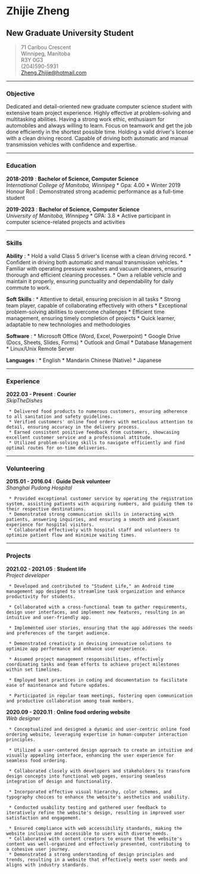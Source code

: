 # Zhijie Zheng
## New Graduate University Student


> 71 Caribou Crescent       
> Winnipeg, Manitoba    
> R3Y 0G3       
> (204)590-5931     
> Zheng.Zhijie@hotmail.com 
 
-----
### Objective
Dedicated and detail-oriented new graduate computer science student with extensive team project experience. Highly effective at problem-solving and multitasking abilities. Having a strong work ethic, enthusiasm for automobiles and always willing to learn. Focus on teamwork and get the job done efficiently in the shortest possible time. Holding a valid driver's license with a clean driving record. Capable of driving both automatic and manual transmission vehicles with confidence and expertise.

-----
### Education
**2018-2019**
:    **Bachelor of Science, Computer Science**<br />
     *International College of Manitoba, Winnipeg*
     * Gpa: 4.00
     * Winter 2019 Honour Roll
     : Demonstrated strong academic performance as a full-time student

**2019-2023**
:    **Bachelor of Science, Computer Science**<br />
     *University of Manitoba, Winnipeg*
     * GPA: 3.8
     * Active participant in computer science-related projects and activities
    
-----
### Skills
**Ability**
:    *   Hold a valid Class 5 driver's license with a clean driving record.
     *   Confident in driving both automatic and manual transmission vehicles.
     *   Familiar with operating pressure washers and vacuum cleaners, ensuring thorough and efficient cleaning processes.
     *   Own a reliable vehicle and maintain it properly, ensuring punctuality and dependability for daily commute to work.
     
**Soft Skills**
:    *   Attentive to detail, ensuring precision in all tasks
     *   Strong team player, capable of collaborating effectively with others
     *   Exceptional problem-solving abilities to overcome challenges
     *   Efficient time management, ensuring timely completion of projects
     *   Quick learner, adaptable to new technologies and methodologies
     
**Software**
:    *  Microsoft Office (Word, Excel, Powerpoint)
     *  Google Drive (Docs, Sheets, Slides, Forms)
     *  Outlook and Gmail
     *  Database Management
     *  Linux/Unix Remote Server
     
**Languages**
:    *  English
     *  Mandarin Chinese (Native)
     *  Japanese

----- 
### Experience
**2022.03 - Present**
:    **Courier**<br />
     *SkipTheDishes*
     
     * Delivered food products to numerous customers, ensuring adherence to all sanitation and safety guidelines.
     * Verified customers' online food orders with meticulous attention to detail, ensuring accuracy in the delivery process.
     * Earned consistent positive feedback from customers, showcasing excellent customer service and a professional attitude.
     * Utilized problem-solving skills to navigate efficiently and find optimal routes for on-time deliveries.
     
-----
### Volunteering
**2015.01 - 2016.04**
:    **Guide Desk volunteer**<br />
     *Shanghai Pudong Hospital*

     * Provided exceptional customer service by operating the registration system, assisting patients with acquiring numbers, and guiding them to their respective destinations.
     * Demonstrated strong communication skills in interacting with patients, answering inquiries, and ensuring a smooth and pleasant experience for hospital visitors.
     * Collaborated effectively with hospital staff and volunteers to optimize patient flow and minimize waiting times.
    
-----
### Projects
**2021.02 - 2021.05**
:    **Student life**<br />
     *Project developer*

     * Developed and contributed to "Student Life," an Android time management app designed to streamline task organization and enhance productivity for students.
     
     * Collaborated with a cross-functional team to gather requirements, design user interfaces, and implement new features, resulting in an intuitive and user-friendly app.
     
     * Implemented user stories, ensuring that the app addresses the needs and preferences of the target audience.
     
     * Demonstrated creativity in devising innovative solutions to optimize app performance and enhance user experience.
     
     * Assumed project management responsibilities, effectively coordinating tasks and team efforts to achieve project milestones within set timelines.
     
     * Employed best practices in coding and documentation to facilitate ease of maintenance and future updates.
     
     * Participated in regular team meetings, fostering open communication and productive collaboration among team members.

**2020.09 - 2020.11**
:    **Online food ordering website**<br />
     *Web designer*

     * Conceptualized and designed a dynamic and user-centric online food ordering website, leveraging expertise in human-computer interaction principles.
     
     * Utilized a user-centered design approach to create an intuitive and visually appealing interface, enhancing the user experience for seamless food ordering.
     
     * Collaborated closely with developers and stakeholders to transform design concepts into functional web pages, ensuring seamless integration of design and functionality.
     
     * Incorporated effective visual hierarchy, color schemes, and typography choices to enhance the website's aesthetics and usability.
     
     * Conducted usability testing and gathered user feedback to iteratively refine the website's design, resulting in improved user satisfaction and engagement.
     
     * Ensured compliance with web accessibility standards, making the website inclusive and accessible to users with diverse needs.
     * Collaborated with content creators to ensure that the website's content was well-organized and effectively presented, contributing to a cohesive user journey.
     * Demonstrated a strong understanding of design principles and trends, resulting in a website that effectively meets user needs and aligns with industry standards.
